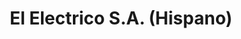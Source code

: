 ---
title: "El Electrico S.A. (Hispano)"
url: /san-francisco-de-dos-rios/el-electrico-s-a-hispano/
shop: hardware
---